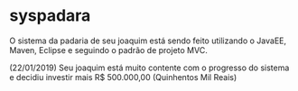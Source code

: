# syspadara

O sistema da padaria de seu joaquim está sendo feito utilizando o JavaEE, Maven, Eclipse e seguindo o padrão de projeto MVC.

(22/01/2019) Seu joaquim está muito contente com o progresso do sistema e decidiu investir mais R$ 500.000,00 (Quinhentos Mil Reais)
